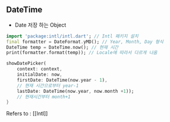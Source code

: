 ## DateTime ##

- Date 저장 하는 Object
```dart
import 'package:intl/intl.dart'; // Intl 패키지 설치
final formatter = DateFormat.yMD(); // Year, Month, Day 형식
DateTime temp = DateTime.now(); // 현재 시간  
print(formatter.format(temp)); // Locale에 따라서 다르게 나옴 

showDatePicker(
	context: context,
	initialDate: now,
	firstDate: DateTime(now.year - 1), 
	// 현재 시간으로부터 year-1
	lastDate: DateTime(now.year, now.month +1)); 
	// 현재시간부터 month+1
}

```

Refers to : [[Intl]]

